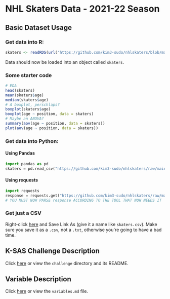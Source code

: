 # NHL Skaters Data - 2021-22 Season

## Basic Dataset Usage

### Get data into R:

```R
skaters <- readRDS(url('https://github.com/kim3-sudo/nhlskaters/blob/main/data/skaters.rds?raw=true'))
```

Data should now be loaded into an object called `skaters`.

### Some starter code

```R
# EDA
head(skaters)
mean(skaters$age)
median(skaters$age)
# A boxplot, perschlaps?
boxplot(skaters$age)
boxplot(age ~ position, data = skaters)
# Maybe an ANOVA?
summary(aov(age ~ position, data = skaters))
plot(aov(age ~ position, data = skaters))
```

### Get data into Python:

#### Using Pandas

```python
import pandas as pd
skaters = pd.read_csv("https://github.com/kim3-sudo/nhlskaters/raw/main/data/skaters.csv")
```

#### Using requests

```python
import requests
response = requests.get("https://github.com/kim3-sudo/nhlskaters/raw/main/data/skaters.csv").text
# YOU MUST NOW PARSE response ACCORDING TO THE TOOL THAT NOW NEEDS IT
```
### Get just a CSV

Right-click [here](https://github.com/kim3-sudo/nhlskaters/raw/main/data/skaters.csv) and Save Link As (give it a name like `skaters.csv`). Make sure you save it as a `.csv`, not a `.txt`, otherwise you're going to have a bad time.

## K-SAS Challenge Description

Click [here](https://github.com/kim3-sudo/nhlskaters/tree/main/challenge) or view the `challenge` directory and its README.

## Variable Description

Click [here](https://github.com/kim3-sudo/nhlskaters/blob/main/variables.md) or view the `variables.md` file.
